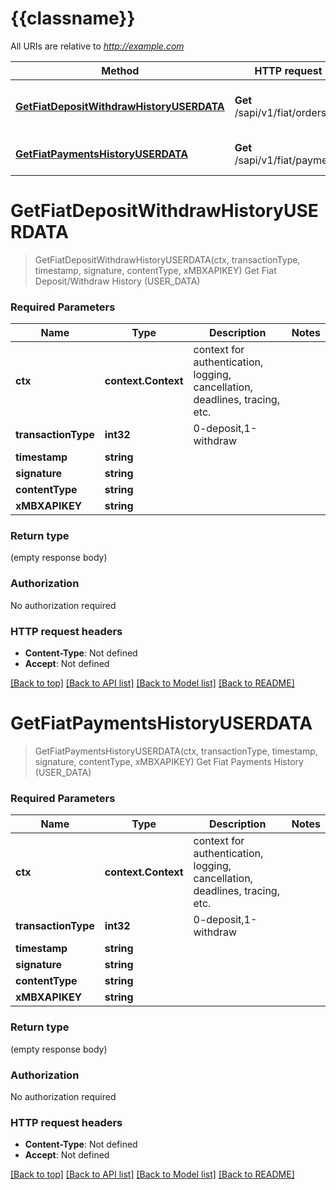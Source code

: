 # {{classname}}

All URIs are relative to *http://example.com*

Method | HTTP request | Description
------------- | ------------- | -------------
[**GetFiatDepositWithdrawHistoryUSERDATA**](FiatApi.md#GetFiatDepositWithdrawHistoryUSERDATA) | **Get** /sapi/v1/fiat/orders | Get Fiat Deposit/Withdraw History (USER_DATA)
[**GetFiatPaymentsHistoryUSERDATA**](FiatApi.md#GetFiatPaymentsHistoryUSERDATA) | **Get** /sapi/v1/fiat/payments | Get Fiat Payments History (USER_DATA)

# **GetFiatDepositWithdrawHistoryUSERDATA**
> GetFiatDepositWithdrawHistoryUSERDATA(ctx, transactionType, timestamp, signature, contentType, xMBXAPIKEY)
Get Fiat Deposit/Withdraw History (USER_DATA)

### Required Parameters

Name | Type | Description  | Notes
------------- | ------------- | ------------- | -------------
 **ctx** | **context.Context** | context for authentication, logging, cancellation, deadlines, tracing, etc.
  **transactionType** | **int32**| 0-deposit,1-withdraw | 
  **timestamp** | **string**|  | 
  **signature** | **string**|  | 
  **contentType** | **string**|  | 
  **xMBXAPIKEY** | **string**|  | 

### Return type

 (empty response body)

### Authorization

No authorization required

### HTTP request headers

 - **Content-Type**: Not defined
 - **Accept**: Not defined

[[Back to top]](#) [[Back to API list]](../README.md#documentation-for-api-endpoints) [[Back to Model list]](../README.md#documentation-for-models) [[Back to README]](../README.md)

# **GetFiatPaymentsHistoryUSERDATA**
> GetFiatPaymentsHistoryUSERDATA(ctx, transactionType, timestamp, signature, contentType, xMBXAPIKEY)
Get Fiat Payments History (USER_DATA)

### Required Parameters

Name | Type | Description  | Notes
------------- | ------------- | ------------- | -------------
 **ctx** | **context.Context** | context for authentication, logging, cancellation, deadlines, tracing, etc.
  **transactionType** | **int32**| 0-deposit,1-withdraw | 
  **timestamp** | **string**|  | 
  **signature** | **string**|  | 
  **contentType** | **string**|  | 
  **xMBXAPIKEY** | **string**|  | 

### Return type

 (empty response body)

### Authorization

No authorization required

### HTTP request headers

 - **Content-Type**: Not defined
 - **Accept**: Not defined

[[Back to top]](#) [[Back to API list]](../README.md#documentation-for-api-endpoints) [[Back to Model list]](../README.md#documentation-for-models) [[Back to README]](../README.md)

